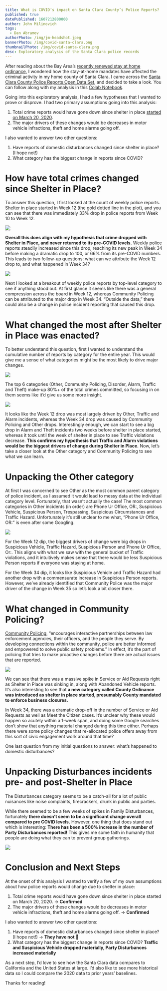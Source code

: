 ```yaml
---
title: What is COVID’s impact on Santa Clara County’s Police Reports?
published: true
datePublished: 1607212800000
author: John Milinovich
tags:
  - Dan Abramov
authorPhoto: /img/jm-headshot.jpeg
bannerPhoto: /img/covid-santa-clara.png
thumbnailPhoto: /img/covid-santa-clara.png
desc: Exploratory analysis of the Santa Clara police records
---
```

After reading about the Bay Area’s [recently renewed stay at home ordinance](https://www.sfchronicle.com/bayarea/article/Six-Bay-Area-jurisdictions-to-enact-strict-15776839.php), I wondered how the stay-at-home mandates have affected the criminal activity in my home county of Santa Clara. I came across the [Santa Clara County Police Reports Open Data Set](https://data.sccgov.org/Public-Safety/Crime-Reports/n9u6-aijz), and decided to take a look. You can follow along with my analysis in this [Colab Notebook](https://colab.research.google.com/drive/1LGOA51eIjKfnTJuSGAj3By8kQ7RHNjfU?usp=sharing).

Going into this exploratory analysis, I had a few hypotheses that I wanted to prove or disprove. I had two primary assumptions going into this analysis:

1. Total crime reports would have gone down since shelter in place [started on March 20, 2020](https://calmatters.org/newsletters/whatmatters/2020/03/california-coronavirus-homeless/).
2. The major drivers of these changes would be decreases in motor vehicle infractions, theft and home alarms going off.

I also wanted to answer two other questions:

1. Have reports of domestic disturbances changed since shelter in place? (I hope not!)
2. What category has the biggest change in reports since COVID?

# How have total crimes changed since Shelter in Place?
To answer this question, I first looked at the count of weekly police reports. Shelter in place started in Week 12 (the gold dotted line in the plot), and you can see that there was immediately 33% drop in police reports from Week 10 to Week 12.

![](/img/covid-01.png)

**Overall this does align with my hypothesis that crime dropped with Shelter in Place, and never returned to its pre-COVID levels.** Weekly police reports steadily increased since this drop, reaching its new peak in Week 34 before making a dramatic drop to 100, or 66% from its pre-COVID numbers. This leads to two follow-up questions: what can we attribute the Week 12 drop to, and what happened in Week 34?

![](/img/covid-02.png)

Next I looked at a breakout of weekly police reports by top-level category to see if anything stood out. At first glance it seems like there was a general compression across the board in Week 12, whereas Community Policing can be attributed to the major drop in Week 34. “Outside the data,” there could also be a change in police incident reporting that caused this drop.

# What changed the most after Shelter in Place was enacted?
To better understand this question, first I wanted to understand the cumulative number of reports by category for the entire year. This would give me a sense of what categories might be the most likely to drive major changes.

![](/img/covid-03.png)

The top 6 categories (Other, Community Policing, Disorder, Alarm, Traffic and Theft) make-up 80%+ of the total crimes committed, so focusing in on them seems like it’d give us some more insight.

![](/img/covid-04.png)

It looks like the Week 12 drop was most largely driven by Other, Traffic and Alarm incidents, whereas the Week 34 drop was caused by Community Policing and Other drops. Interestingly enough, we can start to see a big drop in Alarm and Theft incidents two weeks before shelter in place started, whereas it took until the week of shelter in place to see Traffic violations decrease. **This confirms my hypothesis that Traffic and Alarm violations would be the biggest drivers of change during Shelter in Place.** Now, let’s take a closer look at the Other category and Community Policing to see what we can learn.

# Unpacking the Other category
At first I was concerned to see Other as the most common parent category of police incident, as I assumed it would lead to messy data at the individual category level. Fortunately, that wasn’t actually the case! The most common categories in Other incidents (in order) are Phone Ur Office, OR:, Suspicious Vehicle, Suspicious Person, Trespassing, Suspicious Circumstances and Traffic Hazard. Unfortunately it’s still unclear to me what, “Phone Ur Office, OR:” is even after some Googling.

![](/img/covid-05.png)

For the Week 12 dip, the biggest drivers of change were big drops in Suspicious Vehicle, Traffic Hazard, Suspicious Person and Phone Ur Office, Or:. This aligns with what we saw with the general bucket of Traffic violations, and it intuitively makes sense that there would be less Suspicious Person reports if everyone was staying at home.

For the Week 34 dip, it looks like Suspicious Vehicle and Traffic Hazard had another drop with a commensurate increase in Suspicious Person reports. However, we’ve already identified that Community Police was the major driver of the change in Week 35 so let’s look a bit closer there.

# What changed in Community Policing?
[Community Policing](https://www.discoverpolicing.org/explore-the-field/what-is-community-policing/), “encourages interactive partnerships between law enforcement agencies, their officers, and the people they serve. By developing connections within the community, police are better informed and empowered to solve public safety problems.” In effect, it’s the part of policing that tries to make proactive changes before there are actual issues that are reported.

![](/img/covid-06.png)

We can see that there was a massive spike in Service or Aid Requests right as Shelter in Place was sinking in, along with Abandoned Vehicle reports. It’s also interesting to see that **a new category called County Ordinance was introduced as shelter in place started, presumably County mandated to enforce business closures.**

In Week 34, there was a dramatic drop-off in the number of Service or Aid Requests as well as Meet the Citizen cases. It’s unclear why these would happen so acutely within a 1-week span, and doing some Google searches don’t show that anything material changed during this time either. Perhaps there were some policy changes that re-allocated police offers away from this sort of civic engagement work around that time?

One last question from my initial questions to answer: what’s happened to domestic disturbances?

# Unpacking Disturbances incidents pre- and post-Shelter in Place
The Disturbances category seems to be a catch-all for a lot of public nuisances like noise complaints, firecrackers, drunk in public and parties.

While there seemed to be a few weeks of spikes in Family Disturbances, fortunately **there doesn’t seem to be a significant change overall compared to pre COVID levels.** However, one thing that does stand out which is interesting: **There has been a 500% increase in the number of Party Disturbances reported!** This gives me some faith in humanity that people are doing what they can to prevent group gatherings.

![](/img/covid-07.png)

# Conclusion and Next Steps
At the onset of this analysis I wanted to verify a few of my own assumptions about how police reports would change due to shelter in place:

1. Total crime reports would have gone down since shelter in place started on March 20, 2020. → **Confirmed**
2. The major drivers of these changes would be decreases in motor vehicle infractions, theft and home alarms going off. → **Confirmed**

I also wanted to answer two other questions:

1. Have reports of domestic disturbances changed since shelter in place? (I hope not!) → **They have not** 🙌
2. What category has the biggest change in reports since COVID? **Traffic and Suspicious Vehicle dropped materially, Party Disturbances increased materially**

As a next step, I’d love to see how the Santa Clara data compares to California and the United States at large. I’d also like to see more historical data so I could compare the 2020 data to prior years’ baselines.

Thanks for reading!